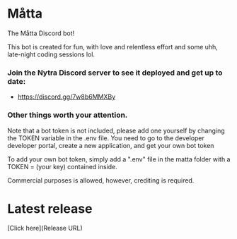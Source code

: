 # Måtta

The Måtta Discord bot!

This bot is created for fun, with love and relentless effort and some uhh, late-night coding sessions lol.

### Join the Nytra Discord server to see it deployed and get up to date:
- https://discord.gg/7w8b6MMXBy

### Other things worth your attention.
Note that a bot token is not included, please add one yourself by changing the TOKEN variable in the .env file.
You need to go to the developer developer portal, create a new application, and get your own bot token

To add your own bot token, simply add a ".env" file in the matta folder with a TOKEN = (your key) contained inside.

Commercial purposes is allowed, however, crediting is required.
# Latest release
[Click here](Release URL)
